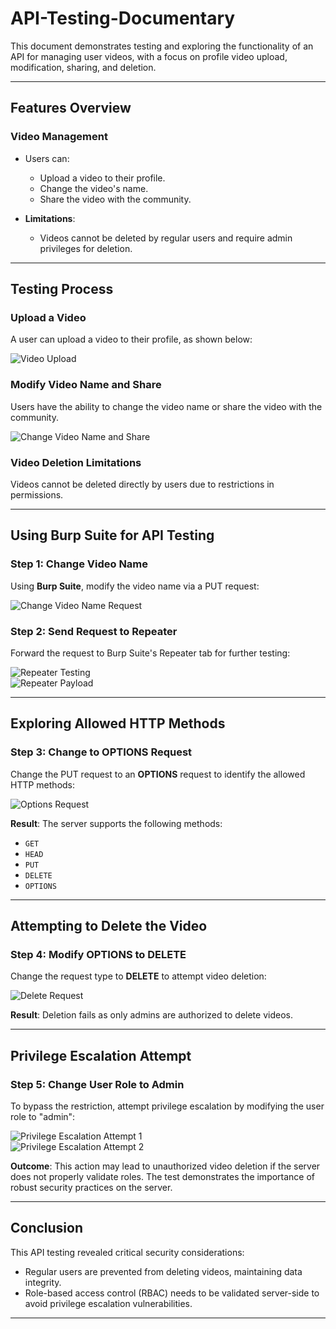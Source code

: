 # API-Testing-Documentary

This document demonstrates testing and exploring the functionality of an API for managing user videos, with a focus on profile video upload, modification, sharing, and deletion.

---

## Features Overview

### **Video Management**
- Users can:
  - Upload a video to their profile.
  - Change the video's name.
  - Share the video with the community.
  
- **Limitations**:
  - Videos cannot be deleted by regular users and require admin privileges for deletion.

---

## Testing Process

### Upload a Video
A user can upload a video to their profile, as shown below:

![Video Upload](./Assets/image.png)

### Modify Video Name and Share
Users have the ability to change the video name or share the video with the community.

![Change Video Name and Share](./Assets/image-1.png)

### Video Deletion Limitations
Videos cannot be deleted directly by users due to restrictions in permissions.

---

## Using Burp Suite for API Testing

### Step 1: Change Video Name
Using **Burp Suite**, modify the video name via a PUT request:

![Change Video Name Request](image-2.png)

### Step 2: Send Request to Repeater
Forward the request to Burp Suite's Repeater tab for further testing:

![Repeater Testing](./Assets/image-3.png)  
![Repeater Payload](./Assets/image-4.png)

---

## Exploring Allowed HTTP Methods

### Step 3: Change to OPTIONS Request
Change the PUT request to an **OPTIONS** request to identify the allowed HTTP methods:

![Options Request](./Assets/image-5.png)

**Result**: The server supports the following methods:
- `GET`
- `HEAD`
- `PUT`
- `DELETE`
- `OPTIONS`

---

## Attempting to Delete the Video

### Step 4: Modify OPTIONS to DELETE
Change the request type to **DELETE** to attempt video deletion:

![Delete Request](./Assets/image-6.png)

**Result**: Deletion fails as only admins are authorized to delete videos.

---

## Privilege Escalation Attempt

### Step 5: Change User Role to Admin
To bypass the restriction, attempt privilege escalation by modifying the user role to "admin":

![Privilege Escalation Attempt 1](./Assets/image-7.png)  
![Privilege Escalation Attempt 2](./Assets/image-8.png)

**Outcome**: This action may lead to unauthorized video deletion if the server does not properly validate roles. The test demonstrates the importance of robust security practices on the server.

---

## Conclusion
This API testing revealed critical security considerations:
- Regular users are prevented from deleting videos, maintaining data integrity.
- Role-based access control (RBAC) needs to be validated server-side to avoid privilege escalation vulnerabilities.

---














